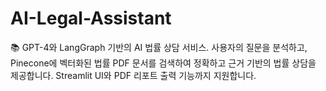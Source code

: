 # AI-Legal-Assistant
📚 GPT-4와 LangGraph 기반의 AI 법률 상담 서비스. 사용자의 질문을 분석하고, Pinecone에 벡터화된 법률 PDF 문서를 검색하여 정확하고 근거 기반의 법률 상담을 제공합니다. Streamlit UI와 PDF 리포트 출력 기능까지 지원합니다.
